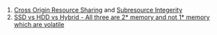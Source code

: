 1) [Cross Origin Resource Sharing](https://developer.mozilla.org/en-US/docs/Web/HTTP/CORS) and [Subresource Integerity](https://developer.mozilla.org/en-US/docs/Web/Security/Subresource_Integrity)
2) [SSD vs HDD vs Hybrid - All three are 2* memory and not 1* memory which are volatile](https://www.youtube.com/watch?v=1cyMTl_QXSc)
